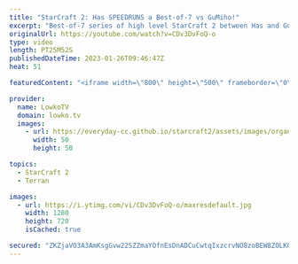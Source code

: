 ```yaml
---
title: "StarCraft 2: Has SPEEDRUNS a Best-of-7 vs GuMiho!"
excerpt: "Best-of-7 series of high level StarCraft 2 between Has and GuMiho. In this Protoss versus Terran Has decides to speed run the games, as he just simply won't stop cheesing. The issue however, is that he's playing against one of the trickiest Terran players. GuMiho is well familiar with this early game"
originalUrl: https://youtube.com/watch?v=CDv3DvFoQ-o
type: video
length: PT25M52S
publishedDateTime: 2023-01-26T09:46:47Z
heat: 51

featuredContent: "<iframe width=\"800\" height=\"500\" frameborder=\"0\" src=\"https://www.youtube.com/embed/CDv3DvFoQ-o\" allow=\"accelerometer; autoplay; encrypted-media; gyroscope; picture-in-picture\" allowfullscreen></iframe>"

provider:
  name: LowkoTV
  domain: lowko.tv
  images:
    - url: https://everyday-cc.github.io/starcraft2/assets/images/organizations/lowko.tv-50x50.jpg
      width: 50
      height: 50

topics:
  - StarCraft 2
  - Terran

images:
  - url: https://i.ytimg.com/vi/CDv3DvFoQ-o/maxresdefault.jpg
    width: 1280
    height: 720
    isCached: true

secured: "ZKZjaVO3A3AmKsgGvw22SZZmaYOfnEsDnADCuCwtqIxzcrvNO8zoBEW8ZOLKQDy5h+0PJCoMAfPLxN0F3Z63iu5Dn9IvtqM9bZ/8N7nQSN9O4JaEBmUtVLVNkZvAmvRElYdU4T+56xYBOXJleuhOT+/UYZqF2IX41HrBFvLb/OCNVb6ON1+ZwzLr+GONZNcMeNQThJcYmXjW/A7pOeaHtcVx+vQhnpsXenke4t/VpB94M3ZSiKi9tiim0T8lUOw7hDpeULs4K3xHJZIT9dk5p9+3OleJp3X7wDG/oRRWPFwsIuJ+UOAOmRCHYYV8zyBg6B/4eO+78VNnAV82zSvCNJpb+oAjKr3dYbdUobokaF0zPNfIUHBH+/RdCcrsQe48b6KGZVmsDseu1RsCV9kqSC5zdUndhIRjp9lMJDN6kkA=;QUdZaoJyqoMJGXoS2LxEew=="
---
```


